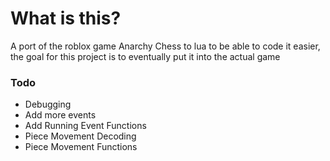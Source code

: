 # What is this?
A port of the roblox game Anarchy Chess to lua to be able to code it easier, the goal for this project is to eventually put it into the actual game

### Todo
- Debugging
- Add more events
- Add Running Event Functions
- Piece Movement Decoding
- Piece Movement Functions
